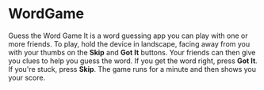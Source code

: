 # WordGame
Guess the Word Game
 It is a word guessing app you can play with one or more friends. To play, hold the device in landscape, facing away from you with your thumbs on the **Skip** and **Got It** buttons. Your friends can then give you clues to help you guess the word. 
 If you get the word right, press **Got It**. If you're stuck, press **Skip**. The game runs for a minute and then shows you your score.



